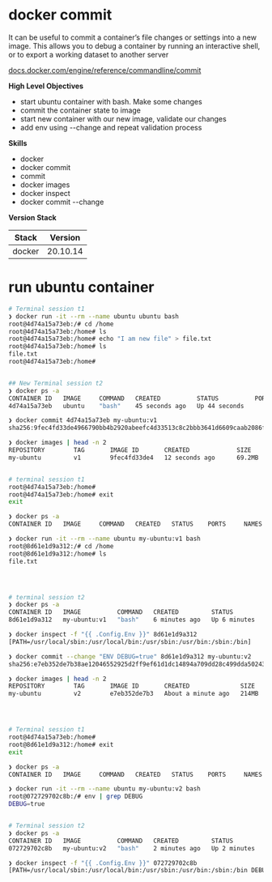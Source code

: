 # docker commit

It can be useful to commit a container’s file changes or settings into a new image. 
This allows you to debug a container by running an interactive shell, or to export a working dataset to another server

[docs.docker.com/engine/reference/commandline/commit](https://docs.docker.com/engine/reference/commandline/commit)

**High Level Objectives**
- start ubuntu container with bash. Make some changes
- commit the container state to image
- start new container with our new image, validate our changes
- add env using --change and repeat validation process

**Skills**
- docker
- docker commit
- commit
- docker images
- docker inspect
- docker commit --change


**Version Stack**

| Stack  | Version  |
|--------|----------|
| docker | 20.10.14 |


# run ubuntu container

```bash
# Terminal session t1
❯ docker run -it --rm --name ubuntu ubuntu bash
root@4d74a15a73eb:/# cd /home
root@4d74a15a73eb:/home# ls
root@4d74a15a73eb:/home# echo "I am new file" > file.txt
root@4d74a15a73eb:/home# ls
file.txt
root@4d74a15a73eb:/home#


## New Terminal session t2
❯ docker ps -a
CONTAINER ID   IMAGE     COMMAND   CREATED          STATUS          PORTS     NAMES
4d74a15a73eb   ubuntu    "bash"    45 seconds ago   Up 44 seconds             ubuntu

❯ docker commit 4d74a15a73eb my-ubuntu:v1                             
sha256:9fec4fd33de4966790bb4b2920abeefc4d33513c8c2bbb3641d6609caab2086f

❯ docker images | head -n 2              
REPOSITORY        TAG       IMAGE ID       CREATED             SIZE
my-ubuntu         v1        9fec4fd33de4   12 seconds ago      69.2MB


# terminal session t1
root@4d74a15a73eb:/home#
root@4d74a15a73eb:/home# exit
exit

❯ docker ps -a                                 
CONTAINER ID   IMAGE     COMMAND   CREATED   STATUS    PORTS     NAMES

❯ docker run -it --rm --name ubuntu my-ubuntu:v1 bash
root@8d61e1d9a312:/# cd /home
root@8d61e1d9a312:/home# ls
file.txt




# terminal session t2
❯ docker ps -a             
CONTAINER ID   IMAGE          COMMAND   CREATED         STATUS         PORTS     NAMES
8d61e1d9a312   my-ubuntu:v1   "bash"    6 minutes ago   Up 6 minutes             ubuntu

❯ docker inspect -f "{{ .Config.Env }}" 8d61e1d9a312
[PATH=/usr/local/sbin:/usr/local/bin:/usr/sbin:/usr/bin:/sbin:/bin]

❯ docker commit --change "ENV DEBUG=true" 8d61e1d9a312 my-ubuntu:v2
sha256:e7eb352de7b38ae12046552925d2ff9ef61d1dc14894a709dd28c499dda50243

❯ docker images | head -n 2                                        
REPOSITORY        TAG       IMAGE ID       CREATED              SIZE
my-ubuntu         v2        e7eb352de7b3   About a minute ago   214MB




# Terminal session t1
root@4d74a15a73eb:/home#
root@8d61e1d9a312:/home# exit
exit

❯ docker ps -a                                       
CONTAINER ID   IMAGE     COMMAND   CREATED   STATUS    PORTS     NAMES

❯ docker run -it --rm --name ubuntu my-ubuntu:v2 bash
root@072729702c8b:/# env | grep DEBUG
DEBUG=true


# Terminal session t2
❯ docker ps -a             
CONTAINER ID   IMAGE          COMMAND   CREATED         STATUS         PORTS     NAMES
072729702c8b   my-ubuntu:v2   "bash"    2 minutes ago   Up 2 minutes             ubuntu

❯ docker inspect -f "{{ .Config.Env }}" 072729702c8b            
[PATH=/usr/local/sbin:/usr/local/bin:/usr/sbin:/usr/bin:/sbin:/bin DEBUG=true]
```